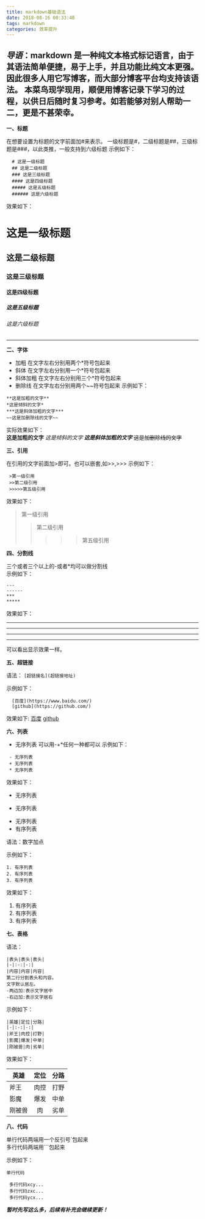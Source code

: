 ```yaml
---
title: markdown基础语法
date: 2018-08-16 00:33:48
tags: markdown
categories: 效率提升
---
```

***导语***：markdown 是一种纯文本格式标记语言，由于其语法简单便捷，易于上手，并且功能比纯文本更强。因此很多人用它写博客，而大部分博客平台均支持该语法。
    本菜鸟现学现用，顺便用博客记录下学习的过程，以供日后随时复习参考。如若能够对别人帮助一二，更是不甚荣幸。
---
**一、标题**

  在想要设置为标题的文字前面加#来表示。
  一级标题是#，二级标题是##，三级标题是###，以此类推，一般支持到六级标题
  示例如下：
```
  # 这是一级标题
  ## 这是二级标题
  ### 这是三级标题
  #### 这是四级标题
  ##### 这是五级标题
  ###### 这是六级标题
```

  效果如下：
  # 这是一级标题
  ## 这是二级标题
  ### 这是三级标题
  #### 这是四级标题
  ##### 这是五级标题
  ###### 这是六级标题
---
**二、字体**

* 加粗
 在文字左右分别用两个*符号包起来
* 斜体
 在文字左右分别用一个*符号包起来
* 斜体加粗
 在文字左右分别用三个*符号包起来  
* 删除线
 在文字左右分别用两个~~符号包起来
 示例如下：
```
**这是加粗的文字**
*这是倾斜的文字*
***这是斜体加粗的文字***
~~这是加删除线的文字~~

```
 实际效果如下：  
 **这是加粗的文字**
 *这是倾斜的文字*
 ***这是斜体加粗的文字***
 ~~这是加删除线的文字~~

**三、引用**  

 在引用的文字前面加>即可。也可以嵌套,如>>,>>>
 示例如下：
```
 >第一级引用
 >>第二级引用
 >>>>>第五级引用
 ```

 效果如下：
 >第一级引用
 >>第二级引用
 >>>>>第五级引用

**四、分割线**

 三个或者三个以上的-或者*均可以做分割线  
示例如下：
```
---
------
***
*****
```
效果如下：  

---
------
***
*****
可以看出显示效果一样。

**五、超链接**

语法：
`[超链接名](超链接地址)`  

示例如下：
```
  [百度](https://www.baidu.com/)
  [github](https://github.com/)
```
效果如下:
[百度](https://www.baidu.com/)
[github](https://github.com/)

**六、列表**

* 无序列表
 可以用-+*任何一种都可以
 示例如下：
```
 - 无序列表
 + 无序列表
 * 无序列表
 ```
 效果如下：
 - 无序列表
 + 无序列表
 * 无序列表
* 有序列表

 语法：数字加点

示例如下：
```
1. 有序列表
2. 有序列表
3. 有序列表
```
效果如下：
1. 有序列表
2. 有序列表
3. 有序列表

**七、表格**

语法：
```
|表头|表头|表头|
|-|:-:|-:|
|内容|内容|内容|
第二行分割表头和内容。
文字默认居左。
-两边加:表示文字居中
-右边加:表示文字居右
```

示例如下：
```
|英雄|定位|分路|
|-|:-:|-:|
|斧王|肉控|打野|
|影魔|爆发|中单|
|刚被兽|肉|劣单|
```

效果如下：

|英雄|定位|分路|
|-|:-:|-:|
|斧王|肉控|打野|
|影魔|爆发|中单|
|刚被兽|肉|劣单|

**八、代码**

 单行代码两端用一个反引号`包起来  
 多行代码两端用```包起来  

示例如下： 

`单行代码`

```
 多行代码xcy...
 多行代码zxc...
 多行代码ycx...
```
***暂时先写这么多，后续有补充会继续更新！***